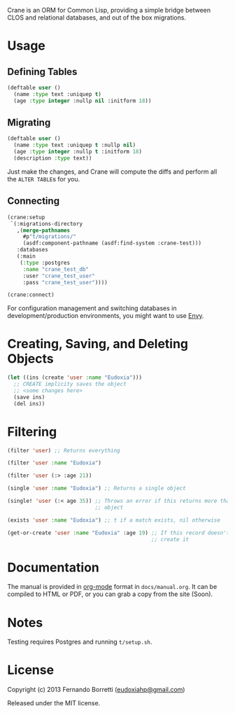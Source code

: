Crane is an ORM for Common Lisp, providing a simple bridge between CLOS and
relational databases, and out of the box migrations.

# Usage

## Defining Tables

```lisp
(deftable user ()
  (name :type text :uniquep t)
  (age :type integer :nullp nil :initform 18))
```

## Migrating

```lisp
(deftable user ()
  (name :type text :uniquep t :nullp nil)
  (age :type integer :nullp t :initform 18)
  (description :type text))
```

Just make the changes, and Crane will compute the diffs and perform all the
`ALTER TABLE`s for you.

## Connecting

```lisp
(crane:setup
 `(:migrations-directory
   ,(merge-pathnames
     #p"t/migrations/"
     (asdf:component-pathname (asdf:find-system :crane-test)))
   :databases
   (:main
    (:type :postgres
     :name "crane_test_db"
     :user "crane_test_user"
     :pass "crane_test_user"))))

(crane:connect)
```

For configuration management and switching databases in development/production
environments, you might want to use [Envy](https://github.com/fukamachi/envy).

# Creating, Saving, and Deleting Objects

```lisp
(let ((ins (create 'user :name "Eudoxia")))
  ;; CREATE implicity saves the object
  ;; <some changes here>
  (save ins)
  (del ins))
```

# Filtering

```lisp
(filter 'user) ;; Returns everything

(filter 'user :name "Eudoxia")

(filter 'user (:> :age 21))

(single 'user :name "Eudoxia") ;; Returns a single object

(single! 'user (:< age 35)) ;; Throws an error if this returns more than one
                            ;; object

(exists 'user :name "Eudoxia") ;; t if a match exists, nil otherwise

(get-or-create 'user :name "Eudoxia" :age 19) ;; If this record doesn't exist
                                              ;; create it
```

# Documentation

The manual is provided in [org-mode](http://orgmode.org/) format in
`docs/manual.org`. It can be compiled to HTML or PDF, or you can grab a copy
from the site (Soon).

# Notes

Testing requires Postgres and running `t/setup.sh`.

# License

Copyright (c) 2013 Fernando Borretti (eudoxiahp@gmail.com)

Released under the MIT license.
